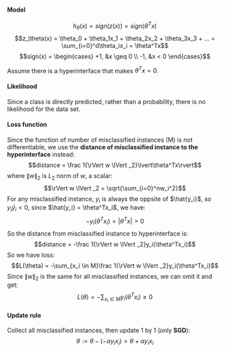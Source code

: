 #### Model  
$$h_\theta(x) = sign(z(x)) = sign(\theta^Tx)$$
$$z_\theta(x) = \theta_0 + \theta_1x_1 + \theta_2x_2 + \theta_3x_3 + ... = \sum_{i=0}^d\theta_ix_i = \theta^Tx$$ 
$$sign(x) = \begin{cases} 
+1, &x \geq 0 \\
-1, &x < 0
\end{cases}$$  

Assume there is a hyperinterface that makes $\theta^Tx = 0$.  

#### Likelihood  
Since a class is directly predicted, rather than a probability, there is no likelihood for the data set.  

#### Loss function  
Since the function of number of misclassified instances (M) is not differentiable, we use the __distance of misclassified instance to the hyperinterface__ instead:  
$$distance = \frac 1{\rVert w \lVert _2}\lvert\theta^Tx\rvert$$
where $\rVert w \lVert _2$ is $L_2$ norm of $w$, a scalar:  
$$\rVert w \lVert _2 = \sqrt{\sum_{i=0}^nw_i^2}$$
For any misclassified instance, $y_i$ is always the oppsite of $\hat{y_i}$, so $y_i\hat y_i < 0$, since $\hat{y_i} = \theta^Tx_i$, we have:  
$$-y_i(\theta^Tx_i) = \lvert\theta^Tx\rvert > 0$$
So the distance from misclassified instance to hyperinterface is:  
$$distance = -\frac 1{\rVert w \lVert _2}y_i(\theta^Tx_i)$$
So we have loss:  
$$L(\theta) = -\sum_{x_i \in M}\frac 1{\rVert w \lVert _2}y_i(\theta^Tx_i)$$
Since ${\rVert w \lVert _2}$ is the same for all misclassified instances, we can omit it and get:  
$$L(\theta) = -\sum_{x_i \in M}y_i(\theta^Tx_i) \ge0$$

#### Update rule  
Collect all misclassified instances, then update 1 by 1 (only __SGD__):  
$$\theta := \theta - (-\alpha y_ix_i) = \theta + \alpha y_ix_i$$